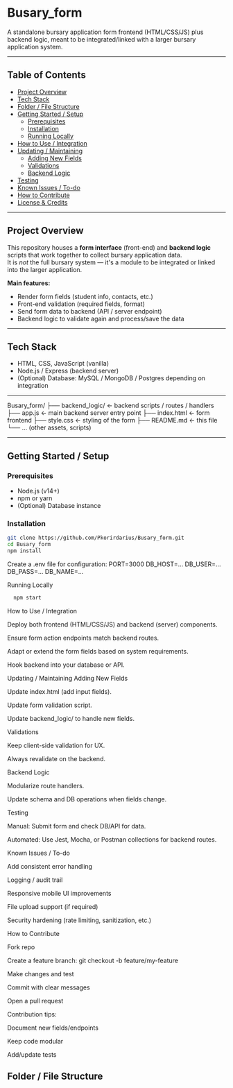 # Busary_form

A standalone bursary application form frontend (HTML/CSS/JS) plus backend logic, meant to be integrated/linked with a larger bursary application system.

---

## Table of Contents

- [Project Overview](#project-overview)  
- [Tech Stack](#tech-stack)  
- [Folder / File Structure](#folder--file-structure)  
- [Getting Started / Setup](#getting-started--setup)  
  - [Prerequisites](#prerequisites)  
  - [Installation](#installation)  
  - [Running Locally](#running-locally)  
- [How to Use / Integration](#how-to-use--integration)  
- [Updating / Maintaining](#updating--maintaining)  
  - [Adding New Fields](#adding-new-fields)  
  - [Validations](#validations)  
  - [Backend Logic](#backend-logic)  
- [Testing](#testing)  
- [Known Issues / To-do](#known-issues--to-do)  
- [How to Contribute](#how-to-contribute)  
- [License & Credits](#license--credits)

---

## Project Overview

This repository houses a **form interface** (front-end) and **backend logic** scripts that work together to collect bursary application data.  
It is *not* the full bursary system — it's a module to be integrated or linked into the larger application.

**Main features:**
- Render form fields (student info, contacts, etc.)  
- Front-end validation (required fields, format)  
- Send form data to backend (API / server endpoint)  
- Backend logic to validate again and process/save the data  

---

## Tech Stack

- HTML, CSS, JavaScript (vanilla)  
- Node.js / Express (backend server)  
- (Optional) Database: MySQL / MongoDB / Postgres depending on integration  

---
Busary_form/
├── backend_logic/ ← backend scripts / routes / handlers
├── app.js ← main backend server entry point
├── index.html ← form frontend
├── style.css ← styling of the form
├── README.md ← this file
└── … (other assets, scripts)

---

## Getting Started / Setup

### Prerequisites
- Node.js (v14+)  
- npm or yarn  
- (Optional) Database instance  

### Installation

```bash
git clone https://github.com/Pkorirdarius/Busary_form.git
cd Busary_form
npm install
```
Create a .env file for configuration:
PORT=3000
DB_HOST=…
DB_USER=…
DB_PASS=…
DB_NAME=…

Running Locally
```bash
  npm start
```
How to Use / Integration

Deploy both frontend (HTML/CSS/JS) and backend (server) components.

Ensure form action endpoints match backend routes.

Adapt or extend the form fields based on system requirements.

Hook backend into your database or API.

Updating / Maintaining
Adding New Fields

Update index.html (add input fields).

Update form validation script.

Update backend_logic/ to handle new fields.

Validations

Keep client-side validation for UX.

Always revalidate on the backend.

Backend Logic

Modularize route handlers.

Update schema and DB operations when fields change.

Testing

Manual: Submit form and check DB/API for data.

Automated: Use Jest, Mocha, or Postman collections for backend routes.

Known Issues / To-do

 Add consistent error handling

 Logging / audit trail

 Responsive mobile UI improvements

 File upload support (if required)

 Security hardening (rate limiting, sanitization, etc.)

How to Contribute

Fork repo

Create a feature branch: git checkout -b feature/my-feature

Make changes and test

Commit with clear messages

Open a pull request

Contribution tips:

Document new fields/endpoints

Keep code modular

Add/update tests


## Folder / File Structure

